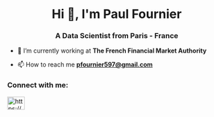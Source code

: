 <h1 align="center">Hi 👋, I'm Paul Fournier</h1>
<h3 align="center">A Data Scientist from Paris - France</h3>

- 🌱 I’m currently working at **The French Financial Market Authority**

- 📫 How to reach me **pfournier597@gmail.com**

<h3 align="left">Connect with me:</h3>
<p align="left">
<a href="https://www.linkedin.com/in/paul-fournier59/" target="blank"><img align="center" src="https://raw.githubusercontent.com/rahuldkjain/github-profile-readme-generator/master/src/images/icons/Social/linked-in-alt.svg" alt="https://www.linkedin.com/in/paul-fournier59/" height="30" width="40" /></a>
</p>


